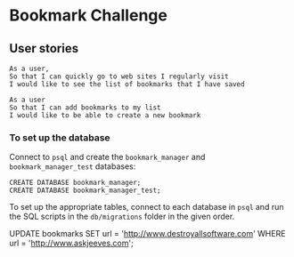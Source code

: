 # Bookmark Challenge

User stories
-------

```
As a user,
So that I can quickly go to web sites I regularly visit
I would like to see the list of bookmarks that I have saved

As a user
So that I can add bookmarks to my list
I would like to be able to create a new bookmark
```
### To set up the database

Connect to `psql` and create the `bookmark_manager` and `bookmark_manager_test` databases:

```
CREATE DATABASE bookmark_manager;
CREATE DATABASE bookmark_manager_test;
```

To set up the appropriate tables, connect to each database in `psql` and run the SQL scripts in the `db/migrations` folder in the given order.


UPDATE bookmarks SET url = 'http://www.destroyallsoftware.com' WHERE url = 'http://www.askjeeves.com';